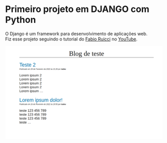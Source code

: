 # Primeiro projeto em DJANGO com Python
 
O Django é um framework para desenvolvimento de aplicações web.\
Fiz esse projeto seguindo o tutorial do
[Fabio Ruicci](https://github.com/fabioruicci) no 
[YouTube](https://www.youtube.com/watch?v=8LmcLXJRmb4&t=29s).
 
![Screenshot](https://raw.githubusercontent.com/tadeubdev/primeira-aplicacao-com-django/main/images/screenshot.png)
 
 
